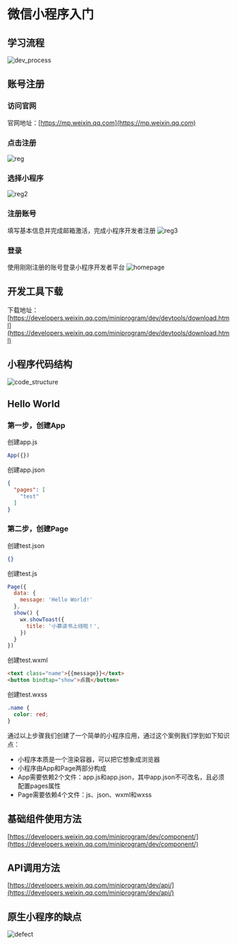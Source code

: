 # 微信小程序入门

## 学习流程
![dev_process](./images/wechat_dev_process.jpg)

## 账号注册
### 访问官网
官网地址：[https://mp.weixin.qq.com](https://mp.weixin.qq.com)

### 点击注册
![reg](./images/wechat_reg.png)

### 选择小程序
![reg2](./images/wechat_reg2.jpg)

### 注册账号
填写基本信息并完成邮箱激活，完成小程序开发者注册
![reg3](./images/wechat_reg3.jpg)

### 登录
使用刚刚注册的账号登录小程序开发者平台
![homepage](./images/wechat_homepage.jpg)

## 开发工具下载
下载地址：[https://developers.weixin.qq.com/miniprogram/dev/devtools/download.html](https://developers.weixin.qq.com/miniprogram/dev/devtools/download.html)

## 小程序代码结构
![code_structure](./images/wechat_code_structure.jpg)

## Hello World
### 第一步，创建App
创建app.js
```js
App({})
```

创建app.json
```json
{
  "pages": [
    "test"
  ]
}
```
### 第二步，创建Page
创建test.json
```json
{}
```

创建test.js
```js
Page({
  data: {
    message: 'Hello World!'
  },
  show() {
    wx.showToast({
      title: '小慕读书上线啦！',
    })
  }
})
```

创建test.wxml
```html
<text class="name">{{message}}</text>
<button bindtap="show">点我</button>
```

创建test.wxss
```css
.name {
  color: red;
}
```

通过以上步骤我们创建了一个简单的小程序应用，通过这个案例我们学到如下知识点：
- 小程序本质是一个渲染容器，可以把它想象成浏览器
- 小程序由App和Page两部分构成
- App需要依赖2个文件：app.js和app.json，其中app.json不可改名，且必须配置pages属性
- Page需要依赖4个文件：js、json、wxml和wxss

## 基础组件使用方法
[https://developers.weixin.qq.com/miniprogram/dev/component/](https://developers.weixin.qq.com/miniprogram/dev/component/)

## API调用方法
[https://developers.weixin.qq.com/miniprogram/dev/api/](https://developers.weixin.qq.com/miniprogram/dev/api/)

## 原生小程序的缺点
![defect](./images/wechat_defect.png)
